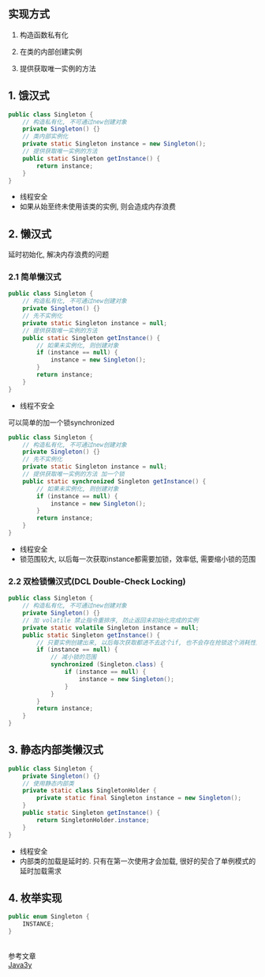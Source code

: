 ## 实现方式

1. 构造函数私有化

2. 在类的内部创建实例

3. 提供获取唯一实例的方法

## 1. 饿汉式

```java
public class Singleton {
    // 构造私有化, 不可通过new创建对象
    private Singleton() {}
    // 类内部实例化
    private static Singleton instance = new Singleton();
    // 提供获取唯一实例的方法
    public static Singleton getInstance() {
        return instance;
    }
}
```
- 线程安全
- 如果从始至终未使用该类的实例, 则会造成内存浪费

## 2. 懒汉式
延时初始化, 解决内存浪费的问题

### 2.1 简单懒汉式
```java
public class Singleton {
    // 构造私有化, 不可通过new创建对象
    private Singleton() {}
    // 先不实例化
    private static Singleton instance = null;
    // 提供获取唯一实例的方法
    public static Singleton getInstance() {
        // 如果未实例化, 则创建对象
        if (instance == null) {
            instance = new Singleton();
        }
        return instance;
    }
}
```
- 线程不安全

  

可以简单的加一个锁synchronized
```java
public class Singleton {
    // 构造私有化, 不可通过new创建对象
    private Singleton() {}
    // 先不实例化
    private static Singleton instance = null;
    // 提供获取唯一实例的方法 加一个锁
    public static synchronized Singleton getInstance() {
        // 如果未实例化, 则创建对象
        if (instance == null) {
            instance = new Singleton();
        }
        return instance;
    }
}
```
- 线程安全
- 锁范围较大, 以后每一次获取instance都需要加锁，效率低, 需要缩小锁的范围

### 2.2 双检锁懒汉式(DCL Double-Check Locking)

```java
public class Singleton {
    // 构造私有化, 不可通过new创建对象
    private Singleton() {}
    // 加 volatile 禁止指令重排序, 防止返回未初始化完成的实例
    private static volatile Singleton instance = null;
    public static Singleton getInstance() {
        // 只要实例创建出来, 以后每次获取都进不去这个if, 也不会存在抢锁这个消耗性能的动作上
        if (instance == null) {
            // 减小锁的范围
            synchronized (Singleton.class) {
                if (instance == null) {
                    instance = new Singleton();
                }
            }
        }
        return instance;
    }
}
```



## 3. 静态内部类懒汉式

```java
public class Singleton {
    private Singleton() {}
    // 使用静态内部类
    private static class SingletonHolder {
        private static final Singleton instance = new Singleton();
    }
    public static Singleton getInstance() {
        return SingletonHolder.instance;
    }
}
```
- 线程安全
- 内部类的加载是延时的. 只有在第一次使用才会加载, 很好的契合了单例模式的延时加载需求

## 4. 枚举实现

```java
public enum Singleton {
    INSTANCE;
}
```

<br>

<div class="note note-primary">参考文章</div>
<a class="btn" href="https://mp.weixin.qq.com/s/dU_Mzz76h-qQZvrgeSe44g">Java3y</a>